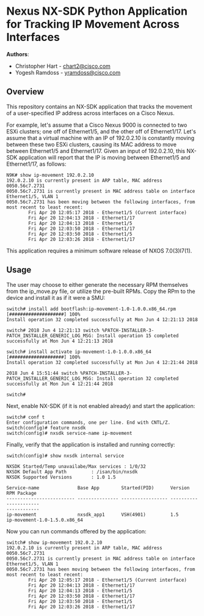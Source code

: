 # Nexus NX-SDK Python Application for Tracking IP Movement Across Interfaces

**Authors**:
* Christopher Hart - chart2@cisco.com
* Yogesh Ramdoss - yramdoss@cisco.com

## Overview

This repository contains an NX-SDK application that tracks the movement of a user-specified IP address across interfaces on a Cisco Nexus. 

For example, let's assume that a Cisco Nexus 9000 is connected to two ESXi clusters; one off of Ethernet1/5, and the other off of Ethernet1/17. Let's assume that a virtual machine with an IP of 192.0.2.10 is constantly moving between these two ESXi clusters, causing its MAC address to move between Ethernet1/5 and Ethernet1/17. Given an input of 192.0.2.10, this NX-SDK application will report that the IP is moving between Ethernet1/5 and Ethernet1/17, as follows:

```
N9K# show ip-movement 192.0.2.10
192.0.2.10 is currently present in ARP table, MAC address 0050.56c7.2731
0050.56c7.2731 is currently present in MAC address table on interface Ethernet1/5, VLAN 1
0050.56c7.2731 has been moving between the following interfaces, from most recent to least recent:
        Fri Apr 20 12:05:17 2018 - Ethernet1/5 (Current interface)
        Fri Apr 20 12:04:13 2018 - Ethernet1/17
        Fri Apr 20 12:04:13 2018 - Ethernet1/5
        Fri Apr 20 12:03:50 2018 - Ethernet1/17
        Fri Apr 20 12:03:50 2018 - Ethernet1/5
        Fri Apr 20 12:03:26 2018 - Ethernet1/17
```

This application requires a minimum software release of NXOS 7.0(3)I7(1).

## Usage

The user may choose to either generate the necessary RPM themselves from the ip_move.py file, or utilize the pre-built RPMs. Copy the RPm to the device and install it as if it were a SMU:

```
switch# install add bootflash:ip-movement-1.0-1.0.0.x86_64.rpm
[####################] 100%
Install operation 32 completed successfully at Mon Jun 4 12:21:13 2018

switch# 2018 Jun 4 12:21:13 switch %PATCH-INSTALLER-3-PATCH_INSTALLER_GENERIC_LOG_MSG: Install operation 15 completed successfully at Mon Jun 4 12:21:13 2018

switch# install activate ip-movement-1.0-1.0.0.x86_64
[####################] 100%
Install operation 32 completed successfully at Mon Jun 4 12:21:44 2018

2018 Jun 4 15:51:44 switch %PATCH-INSTALLER-3-PATCH_INSTALLER_GENERIC_LOG_MSG: Install operation 32 completed successfully at Mon Jun 4 12:21:44 2018

switch#
```

Next, enable NX-SDK (if it is not enabled already) and start the application:

```
switch# conf t
Enter configuration commands, one per line. End with CNTL/Z.
switch(config)# feature nxsdk
switch(config)# nxsdk service-name ip-movement
```

Finally, verify that the application is installed and running correctly:

```
switch(config)# show nxsdk internal service

NXSDK Started/Temp unavailabe/Max services : 1/0/32
NXSDK Default App Path         : /isan/bin/nxsdk
NXSDK Supported Versions       : 1.0 1.5

Service-name              Base App        Started(PID)      Version    RPM Package
------------------------- --------------- ----------------- ---------- ------------
------------
ip-movement               nxsdk_app1      VSH(4901)         1.5        ip-movement-1.0-1.5.0.x86_64
```

Now you can run commands offered by the application:

```
switch# show ip-movement 192.0.2.10
192.0.2.10 is currently present in ARP table, MAC address 0050.56c7.2731
0050.56c7.2731 is currently present in MAC address table on interface Ethernet1/5, VLAN 1
0050.56c7.2731 has been moving between the following interfaces, from most recent to least recent:
        Fri Apr 20 12:05:17 2018 - Ethernet1/5 (Current interface)
        Fri Apr 20 12:04:13 2018 - Ethernet1/17
        Fri Apr 20 12:04:13 2018 - Ethernet1/5
        Fri Apr 20 12:03:50 2018 - Ethernet1/17
        Fri Apr 20 12:03:50 2018 - Ethernet1/5
        Fri Apr 20 12:03:26 2018 - Ethernet1/17
```
